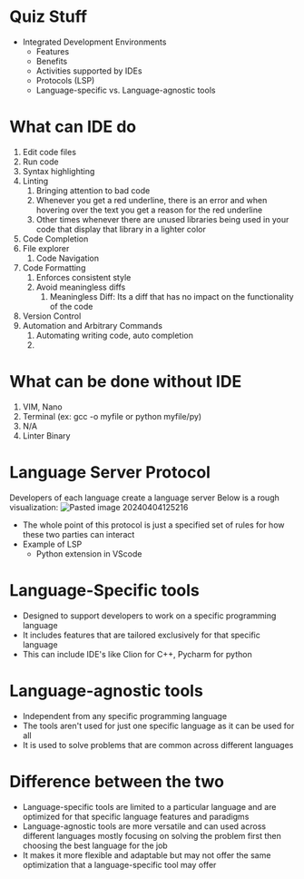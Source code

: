 # Quiz Stuff
- Integrated Development Environments  
	- Features  
	- Benefits  
	- Activities supported by IDEs  
	- Protocols (LSP)  
	- Language-specific vs. Language-agnostic tools

# What can IDE do
1) Edit code files
2) Run code
3) Syntax highlighting
4) Linting
	1) Bringing attention to bad code
	2) Whenever you get a red underline, there is an error and when hovering over the text you get a reason for the red underline
	3) Other times whenever there are unused libraries being used in your code that display that library in a lighter color
5) Code Completion
6) File explorer
	1) Code Navigation
7) Code Formatting
	1) Enforces consistent style 
	2) Avoid meaningless diffs
		1) Meaningless Diff: Its a diff that has no impact on the functionality of the code
8) Version Control
9) Automation and Arbitrary Commands 
	1) Automating writing code, auto completion
	2) 


# What can be done without IDE
1) VIM, Nano
2) Terminal (ex: gcc -o myfile or python myfile/py)
3) N/A
4) Linter Binary

# Language Server Protocol
Developers of each language create a language server Below is a rough visualization:
![Pasted image 20240404125216](https://github.com/BatChest/School/assets/90287766/66cc4b72-4c71-4078-b596-4a4ffa965605)
- The whole point of this protocol is just a specified set of rules for how these two parties can interact 
- Example of LSP 
	- Python extension in VScode

 # Language-Specific tools 
- Designed to support developers to work on a specific programming language 
- It includes features that are tailored exclusively for that specific language 
- This can include IDE's like Clion for C++, Pycharm for python

# Language-agnostic tools
- Independent from any specific programming language 
- The tools aren't used for just one specific language as it can be used for all 
- It is used to solve problems that are common across different languages 

# Difference between the two
- Language-specific tools are limited to a particular language and are optimized for that specific language features and paradigms 
- Language-agnostic tools are more versatile and can used across different languages mostly focusing on solving the problem first then choosing the best language for the job 
- It makes it more flexible and adaptable but may not offer the same optimization that a language-specific tool may offer  
